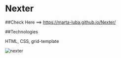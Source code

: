 # Nexter

##Check Here ==> https://marta-luba.github.io/Nexter/

##Technologies

HTML, CSS, grid-template

![nexter](https://user-images.githubusercontent.com/117678226/217581856-1d0b7c51-12df-4ca9-aedd-210162d010ae.png)
